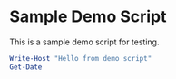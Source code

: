 # Sample Demo Script

This is a sample demo script for testing.

```powershell
Write-Host "Hello from demo script"
Get-Date
```
